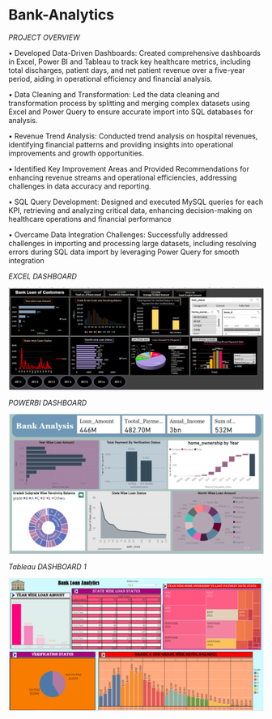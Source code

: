 # Bank-Analytics

*PROJECT OVERVIEW*

•	Developed Data-Driven Dashboards: Created comprehensive dashboards in Excel, Power BI and Tableau to track key healthcare metrics, including total discharges, patient days, and net patient revenue over a five-year period, aiding in operational efficiency and financial analysis.

•	Data Cleaning and Transformation: Led the data cleaning and transformation process by splitting and merging complex datasets using Excel and Power Query to ensure accurate import into SQL databases for analysis.

•	Revenue Trend Analysis: Conducted trend analysis on hospital revenues, identifying financial patterns and providing insights into operational improvements and growth opportunities.

•	Identified Key Improvement Areas and Provided Recommendations for enhancing revenue streams and operational efficiencies, addressing challenges in data accuracy and reporting.

•	SQL Query Development: Designed and executed MySQL queries for each KPI, retrieving and analyzing critical data, enhancing decision-making on healthcare operations and financial performance

•	Overcame Data Integration Challenges: Successfully addressed challenges in importing and processing large datasets, including resolving errors during SQL data import by leveraging Power Query for smooth integration



*EXCEL DASHBOARD*

![Excel Dashboard](asset/Excel_Dashboard.png)

*POWERBI DASHBOARD*

![PowerBi_Dashboard](asset/PowerBi_Dashbord.png)


*Tableau DASHBOARD 1*

![Tableau_Dashboard](asset/Tableau_Dashboard.png)


